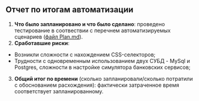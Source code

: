 ## Отчет по итогам автоматизации ##
1. **Что было запланировано и что было сделано**: проведено тестирование в соотвествии с перечнем автоматизируемых сценариев ([файл Plan.md](https://github.com/zhuravlini/Zhu-diploma/blob/main/Plan.md)).
2. **Сработавшие риски**: 
 - Возникли сложности с нахождением CSS-селекторов;
 - Трудности с одновременным использованием двух СУБД - MySql и Postgres, сложности в настройке симулятора банковских сервисов;
3. **Общий итог по времени** (сколько запланировали/сколько потратили с обоснованием расхождения): фактически затраченное время соответствует запланированному.
